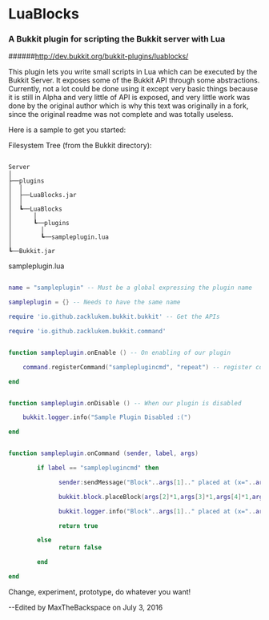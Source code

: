 # LuaBlocks
### A Bukkit plugin for scripting the Bukkit server with Lua
######http://dev.bukkit.org/bukkit-plugins/luablocks/

  This plugin lets you write small scripts in Lua which can be executed by the Bukkit Server. It exposes some of the Bukkit API through some abstractions. Currently, not a lot could be done using it except very basic things because it is still in Alpha and very little of API is exposed, and very little work was done by the original author which is why this text was originally in a fork, since the original readme was not complete and was totally useless.


  Here is a sample to get you started:



Filesystem Tree (from the Bukkit directory):
```

Server
│
├──plugins
│  │
│  ├──LuaBlocks.jar
│  │
│  ┗──LuaBlocks
│      │  
│      ┗──plugins
│        │
│        ┗──sampleplugin.lua
│
┗──Bukkit.jar
```


sampleplugin.lua
```lua

name = "sampleplugin" -- Must be a global expressing the plugin name

sampleplugin = {} -- Needs to have the same name

require 'io.github.zacklukem.bukkit.bukkit' -- Get the APIs

require 'io.github.zacklukem.bukkit.command'


function sampleplugin.onEnable () -- On enabling of our plugin

	command.registerCommand("sampleplugincmd", "repeat") -- register command

end


function sampleplugin.onDisable () -- When our plugin is disabled

	bukkit.logger.info("Sample Plugin Disabled :(")

end


function sampleplugin.onCommand (sender, label, args)

        if label == "sampleplugincmd" then

              sender:sendMessage("Block"..args[1].." placed at (x="..args[2]..", y="..args[3]..", z="..args[4]..")")

              bukkit.block.placeBlock(args[2]*1,args[3]*1,args[4]*1,args[1]) --multiply to make args converted to numbers

              bukkit.logger.info("Block"..args[1].." placed at (x="..args[2]..", y="..args[3]..", z="..args[4]..")")

       	      return true

        else
              return false

        end

end

```

Change, experiment, prototype, do whatever you want!

--Edited by MaxTheBackspace on July 3, 2016
